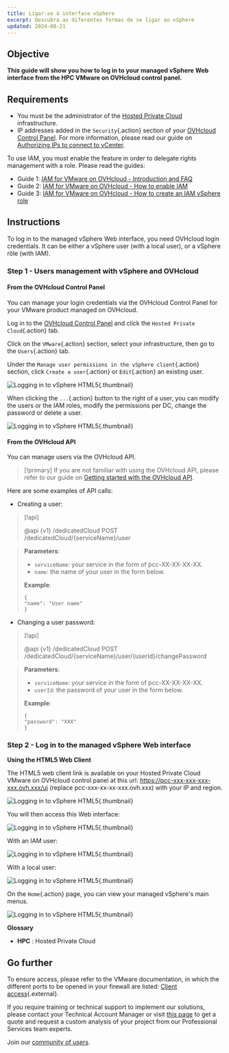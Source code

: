 ```yaml
---
title: Ligar-se à interface vSphere
excerpt: Descubra as diferentes formas de se ligar ao vSphere
updated: 2024-08-21
---
```


## Objective

**This guide will show you how to log in to your managed vSphere Web interface from the HPC VMware on OVHcloud control panel.**

## Requirements

- You must be the administrator of the [Hosted Private Cloud](/links/hosted-private-cloud/vmware) infrastructure.
- IP addresses added in the `Security`{.action}  section of your [OVHcloud Control Panel](/links/manager). For more information, please read our guide on [Authorizing IPs to connect to vCenter](/pages/hosted_private_cloud/hosted_private_cloud_powered_by_vmware/autoriser_des_ip_a_se_connecter_au_vcenter).

To use IAM, you must enable the feature in order to delegate rights management with a role. Please read the guides:

- Guide 1: [IAM for VMware on OVHcloud - Introduction and FAQ](/pages/hosted_private_cloud/hosted_private_cloud_powered_by_vmware/vmware_iam_getting_started)
- Guide 2: [IAM for VMware on OVHcloud - How to enable IAM](/pages/hosted_private_cloud/hosted_private_cloud_powered_by_vmware/vmware_iam_activation)
- Guide 3: [IAM for VMware on OVHcloud - How to create an IAM vSphere role](/pages/hosted_private_cloud/hosted_private_cloud_powered_by_vmware/vmware_iam_role)

## Instructions

To log in to the managed vSphere Web interface, you need OVHcloud login credentials. It can be either a vSphere user (with a local user), or a vSphere rôle (with IAM).

### Step 1 - Users management with vSphere and OVHcloud

#### From the OVHcloud Control Panel

You can manage your login credentials via the OVHcloud Control Panel for your VMware product managed on OVHcloud.

Log in to the [OVHcloud Control Panel](/links/manager) and click the `Hosted Private Cloud`{.action} tab.

Click on the `VMware`{.action} section, select your infrastructure, then go to the `Users`{.action} tab.

Under the `Manage user permissions in the vSphere client`{.action} section, click `Create a user`{.action} or `Edit`{.action} an existing user.

![Logging in to vSphere HTML5](/pages/assets/screens/control_panel/product-selection/hosted-private-cloud/vmware/vmware_users.png){.thumbnail}

When clicking  the `...`{.action} button to the right of a user, you can modify the users or the IAM roles, modify the permissions per DC, change the password or delete a user.

![Logging in to vSphere HTML5](/pages/assets/screens/control_panel/product-selection/hosted-private-cloud/vmware/vmware_user_modification.png){.thumbnail}

#### From the OVHcloud API

You can manage users via the OVHcloud API.

> [!primary] 
> If you are not familiar with using the OVHcloud API, please refer to our guide on [Getting started with the OVHcloud API](/pages/manage_and_operate/api/first-steps).
>

Here are some examples of API calls:

- Creating a user:

> [!api]
>
> @api {v1} /dedicatedCloud POST /dedicatedCloud/{serviceName}/user
>

> **Parameters**:
>
> - `serviceName`: your service in the form of pcc-XX-XX-XX-XX.
> - `name`: the name of your user in the form below.
>
> **Example**:
>
> ```shell
> {
> "name": "User name"
> }
> ```

- Changing a user password:

> [!api]
>
> @api {v1} /dedicatedCloud POST /dedicatedCloud/{serviceName}/user/{userId}/changePassword
> 

> **Parameters**:
>
> - `serviceName`: your service in the form of pcc-XX-XX-XX-XX.
> - `userId`: the password of your user in the form below.
>
> **Example**:
>
> ```shell
> {
> "password": "XXX"
> }
> ```

### Step 2 - Log in to the managed vSphere Web interface

**Using the HTML5 Web Client**

The HTML5 web client link is available on your Hosted Private Cloud VMware on OVHcloud control panel at this url: <https://pcc-xxx-xxx-xxx-xxx.ovh.xxx/ui> (replace pcc-xxx-xx-xx-xxx.ovh.xxx) with your IP and region.

![Logging in to vSphere HTML5](images/vsphere_web_client_all.png){.thumbnail}

You will then access this Web interface:

![Logging in to vSphere HTML5](images/vsphere_web_client_iam_vs_local.png){.thumbnail}

With an IAM user:

![Logging in to vSphere HTML5](images/vsphere_web_client_iam.png){.thumbnail}

With a local user:

![Logging in to vSphere HTML5](images/vsphere_web_client_local.png){.thumbnail}

On the `Home`{.action} page, you can view your managed vSphere's main menus.

![Logging in to vSphere HTML5](images/vsphere_web_client_pcc_home.png){.thumbnail}

**Glossary**

- **HPC** : Hosted Private Cloud

## Go further

To ensure access, please refer to the VMware documentation, in which the different ports to be opened in your firewall are listed: [Client access](https://kb.vmware.com/kb/1012382){.external}.

If you require training or technical support to implement our solutions, please contact your Technical Account Manager or visit [this page](/links/professional-services) to get a quote and request a custom analysis of your project from our Professional Services team experts.

Join our [community of users](/links/community).
